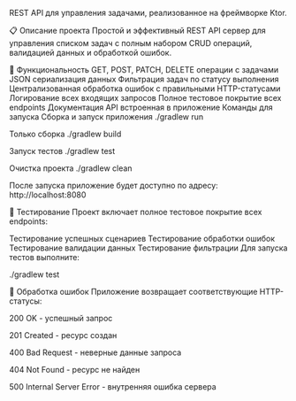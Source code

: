 REST API для управления задачами, реализованное на фреймворке Ktor.

📋 Описание проекта
Простой и эффективный REST API сервер для управления списком задач с полным набором CRUD операций, валидацией данных и обработкой ошибок.

🚀 Функциональность
GET, POST, PATCH, DELETE операции с задачами
JSON сериализация данных
Фильтрация задач по статусу выполнения
Централизованная обработка ошибок с правильными HTTP-статусами
Логирование всех входящих запросов
Полное тестовое покрытие всех endpoints
Документация API встроенная в приложение
Команды для запуска
Сборка и запуск приложения
./gradlew run

Только сборка
./gradlew build

Запуск тестов
./gradlew test

Очистка проекта
./gradlew clean

После запуска приложение будет доступно по адресу: http://localhost:8080

🧪 Тестирование
Проект включает полное тестовое покрытие всех endpoints:

Тестирование успешных сценариев
Тестирование обработки ошибок
Тестирование валидации данных
Тестирование фильтрации
Для запуска тестов выполните:

./gradlew test

🔧 Обработка ошибок
Приложение возвращает соответствующие HTTP-статусы:

200 OK - успешный запрос

201 Created - ресурс создан

400 Bad Request - неверные данные запроса

404 Not Found - ресурс не найден

500 Internal Server Error - внутренняя ошибка сервера
